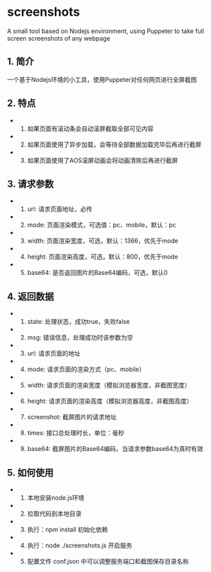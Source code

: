 # screenshots
A small tool based on Nodejs environment, using Puppeter to take full screen screenshots of any webpage

## 1. 简介

一个基于Nodejs环境的小工具，使用Puppeter对任何网页进行全屏截图

## 2. 特点

 * 1) 如果页面有滚动条会自动滚屏截取全部可见内容
 * 2) 如果页面使用了异步加载，会等待全部数据加载完毕后再进行截屏
 * 3) 如果页面使用了AOS滚屏动画会将动画清除后再进行截屏

## 3. 请求参数

* 1) url: 请求页面地址，必传

* 2) mode: 页面渲染模式，可选值：pc、mobile，默认：pc

* 3) width: 页面渲染宽度，可选，默认：1366，优先于mode

* 4) height: 页面渲染高度，可选，默认：800，优先于mode

* 5. base64: 是否返回图片的Base64编码，可选，默认0

## 4. 返回数据

* 1) state: 处理状态，成功true，失败false
* 2) msg: 错误信息，处理成功时该参数为空
* 3) url: 请求页面的地址
* 4) mode: 请求页面的渲染方式（pc、mobile）
* 5) width: 请求页面的渲染宽度（模拟浏览器宽度，非截图宽度）
* 6) height: 请求页面的渲染高度（模拟浏览器高度，非截图高度）
* 7) screenshot: 截屏图片的请求地址
* 8) times: 接口总处理时长，单位：毫秒
* 9) base64: 截屏图片的Base64编码，当请求参数base64为真时有效

## 5. 如何使用

* 1. 本地安装node.js环境
* 2. 拉取代码到本地目录
* 3. 执行：npm install 初始化依赖
* 4. 执行：node ./screenshots.js 开启服务
* 5. 配置文件 conf.json 中可以调整服务端口和截图保存目录名称
